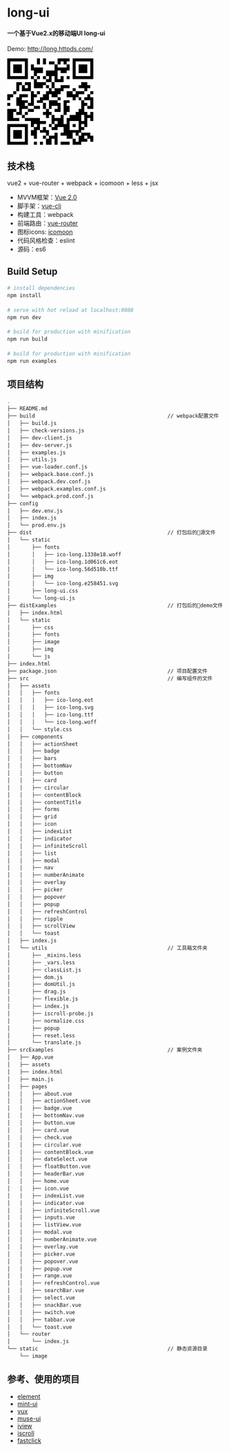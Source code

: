 # long-ui

#### 一个基于Vue2.x的移动端UI long-ui

Demo: <a href="http://long.httpds.com/"> http://long.httpds.com/ </a>

![](./static/image/demo-long-ui-code.png)


## 技术栈
vue2 + vue-router + webpack + icomoon + less + jsx
- MVVM框架：[Vue 2.0](https://cn.vuejs.org/)
- 脚手架：[vue-cli](https://github.com/vuejs/vue-cli)
- 构建工具：webpack
- 前端路由：[vue-router](https://router.vuejs.org/)
- 图标icons: [icomoon](https://icomoon.io/#home)
- 代码风格检查：eslint
- 源码：es6


## Build Setup

``` bash
# install dependencies
npm install

# serve with hot reload at localhost:8088
npm run dev

# build for production with minification
npm run build

# build for production with minification
npm run examples

```


## 项目结构
``` bash
.
├── README.md
├── build                                           // webpack配置文件
│   ├── build.js
│   ├── check-versions.js
│   ├── dev-client.js
│   ├── dev-server.js
│   ├── examples.js
│   ├── utils.js
│   ├── vue-loader.conf.js
│   ├── webpack.base.conf.js
│   ├── webpack.dev.conf.js
│   ├── webpack.examples.conf.js
│   └── webpack.prod.conf.js
├── config
│   ├── dev.env.js
│   ├── index.js
│   └── prod.env.js
├── dist                                            // 打包后的源文件
│   └── static
│       ├── fonts
│       │   ├── ico-long.1338e18.woff
│       │   ├── ico-long.1d061c6.eot
│       │   └── ico-long.56d510b.ttf
│       ├── img
│       │   └── ico-long.e258451.svg
│       ├── long-ui.css
│       └── long-ui.js
├── distExamples                                    // 打包后的demo文件
│   ├── index.html
│   └── static
│       ├── css
│       ├── fonts
│       ├── image
│       ├── img
│       └── js
├── index.html
├── package.json                                    // 项目配置文件
├── src                                             // 编写组件的文件
│   ├── assets
│   │   ├── fonts
│   │   │   ├── ico-long.eot
│   │   │   ├── ico-long.svg
│   │   │   ├── ico-long.ttf
│   │   │   └── ico-long.woff
│   │   └── style.css
│   ├── components
│   │   ├── actionSheet
│   │   ├── badge
│   │   ├── bars
│   │   ├── bottomNav
│   │   ├── button
│   │   ├── card
│   │   ├── circular
│   │   ├── contentBlock
│   │   ├── contentTitle
│   │   ├── forms
│   │   ├── grid
│   │   ├── icon
│   │   ├── indexList
│   │   ├── indicator
│   │   ├── infiniteScroll
│   │   ├── list
│   │   ├── modal
│   │   ├── nav
│   │   ├── numberAnimate
│   │   ├── overlay
│   │   ├── picker
│   │   ├── popover
│   │   ├── popup
│   │   ├── refreshControl
│   │   ├── ripple
│   │   ├── scrollView
│   │   └── toast
│   ├── index.js
│   └── utils                                       // 工具箱文件夹
│       ├── _mixins.less
│       ├── _vars.less
│       ├── classList.js
│       ├── dom.js
│       ├── domUtil.js
│       ├── drag.js
│       ├── flexible.js
│       ├── index.js
│       ├── iscroll-probe.js
│       ├── normalize.css
│       ├── popup
│       ├── reset.less
│       └── translate.js
├── srcExamples                                     // 案例文件夹
│   ├── App.vue
│   ├── assets
│   ├── index.html
│   ├── main.js
│   ├── pages
│   │   ├── about.vue
│   │   ├── actionSheet.vue
│   │   ├── badge.vue
│   │   ├── bottomNav.vue
│   │   ├── button.vue
│   │   ├── card.vue
│   │   ├── check.vue
│   │   ├── circular.vue
│   │   ├── contentBlock.vue
│   │   ├── dateSelect.vue
│   │   ├── floatButton.vue
│   │   ├── headerBar.vue
│   │   ├── home.vue
│   │   ├── icon.vue
│   │   ├── indexList.vue
│   │   ├── indicator.vue
│   │   ├── infiniteScroll.vue
│   │   ├── inputs.vue
│   │   ├── listView.vue
│   │   ├── modal.vue
│   │   ├── numberAnimate.vue
│   │   ├── overlay.vue
│   │   ├── picker.vue
│   │   ├── popover.vue
│   │   ├── popup.vue
│   │   ├── range.vue
│   │   ├── refreshControl.vue
│   │   ├── searchBar.vue
│   │   ├── select.vue
│   │   ├── snackBar.vue
│   │   ├── switch.vue
│   │   ├── tabbar.vue
│   │   └── toast.vue
│   └── router
│       └── index.js
└── static                                          // 静态资源目录
    └── image

```

## 参考、使用的项目
- [element](https://github.com/ElemeFE/element)
- [mint-ui](https://github.com/ElemeFE/mint-ui/)
- [vux](https://github.com/airyland/vux)
- [muse-ui](https://github.com/museui/muse-ui)
- [iview](https://github.com/iview/iview)
- [iscroll](https://github.com/cubiq/iscroll)
- [fastclick](https://github.com/ftlabs/fastclick)
